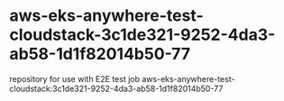 # aws-eks-anywhere-test-cloudstack-3c1de321-9252-4da3-ab58-1d1f82014b50-77
repository for use with E2E test job aws-eks-anywhere-test-cloudstack:3c1de321-9252-4da3-ab58-1d1f82014b50-77
